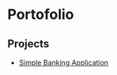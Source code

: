 # Portofolio

## Projects

- [Simple Banking Application](https://github.com/badrean/SimpleBankingApplication)
